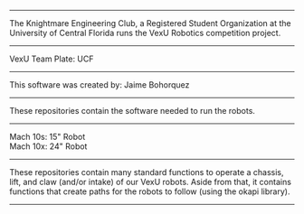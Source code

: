 ________________________________________________________________________________
The Knightmare Engineering Club, a Registered Student Organization at the
University of Central Florida runs the VexU Robotics competition project.
________________________________________________________________________________
VexU Team Plate: UCF
________________________________________________________________________________
This software was created by:
Jaime Bohorquez
________________________________________________________________________________

These repositories contain the software needed to run the robots.
________________________________________________________________________________
Mach 10s: 15" Robot                                                           
Mach 10x: 24" Robot
________________________________________________________________________________
These repositories contain many standard functions to operate a chassis,
lift, and claw (and/or intake) of our VexU robots. Aside from that, it contains
functions that create paths for the robots to follow (using the okapi library).
________________________________________________________________________________
